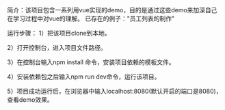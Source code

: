 简介：该项目包含一系列用vue实现的demo，目的是通过这些demo来加深自己在学习过程中对vue的理解。
已存在的例子："员工列表的制作"

运行步骤：
   1）把该项目clone到本地。
   
   2）打开控制台，进入项目文件路径。
   
   3）在控制台输入npm install 命令，安装项目依赖的模板文件。
   
   4）安装依赖包之后输入npm run  dev命令，运行该项目。
   
   5）项目成功运行后，在浏览器中输入localhost:8080(默认开启的端口是8080)，查看demo效果。
